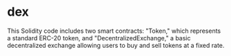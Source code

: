 # dex
This Solidity code includes two smart contracts: "Token," which represents a standard ERC-20 token, and "DecentralizedExchange," a basic decentralized exchange allowing users to buy and sell tokens at a fixed rate.
